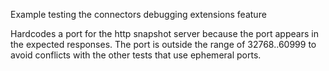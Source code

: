 Example testing the connectors debugging extensions feature

Hardcodes a port for the http snapshot server because the port appears in the expected responses. The port is outside the range of 32768..60999 to avoid conflicts with the other tests that use ephemeral ports.